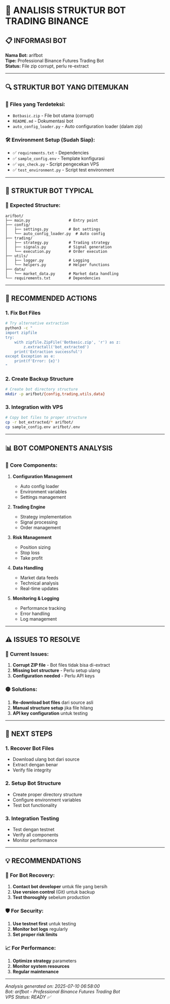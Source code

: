 # 🤖 ANALISIS STRUKTUR BOT TRADING BINANCE

## 📋 **INFORMASI BOT**

**Nama Bot:** arifbot  
**Tipe:** Professional Binance Futures Trading Bot  
**Status:** File zip corrupt, perlu re-extract

---

## 🔍 **STRUKTUR BOT YANG DITEMUKAN**

### 📁 **Files yang Terdeteksi:**
- `Botbasic.zip` - File bot utama (corrupt)
- `README.md` - Dokumentasi bot
- `auto_config_loader.py` - Auto configuration loader (dalam zip)

### 🛠️ **Environment Setup (Sudah Siap):**
- ✅ `requirements.txt` - Dependencies
- ✅ `sample_config.env` - Template konfigurasi
- ✅ `vps_check.py` - Script pengecekan VPS
- ✅ `test_environment.py` - Script test environment

---

## 🔧 **STRUKTUR BOT TYPICAL**

### 📂 **Expected Structure:**
```
arifbot/
├── main.py                 # Entry point
├── config/
│   ├── settings.py         # Bot settings
│   └── auto_config_loader.py  # Auto config
├── trading/
│   ├── strategy.py         # Trading strategy
│   ├── signals.py          # Signal generation
│   └── execution.py        # Order execution
├── utils/
│   ├── logger.py           # Logging
│   └── helpers.py          # Helper functions
├── data/
│   └── market_data.py      # Market data handling
└── requirements.txt        # Dependencies
```

---

## 🚀 **RECOMMENDED ACTIONS**

### 1. **Fix Bot Files**
```bash
# Try alternative extraction
python3 -c "
import zipfile
try:
    with zipfile.ZipFile('Botbasic.zip', 'r') as z:
        z.extractall('bot_extracted')
    print('Extraction successful')
except Exception as e:
    print(f'Error: {e}')
"
```

### 2. **Create Backup Structure**
```bash
# Create bot directory structure
mkdir -p arifbot/{config,trading,utils,data}
```

### 3. **Integration with VPS**
```bash
# Copy bot files to proper structure
cp -r bot_extracted/* arifbot/
cp sample_config.env arifbot/.env
```

---

## 📊 **BOT COMPONENTS ANALYSIS**

### 🔧 **Core Components:**
1. **Configuration Management**
   - Auto config loader
   - Environment variables
   - Settings management

2. **Trading Engine**
   - Strategy implementation
   - Signal processing
   - Order management

3. **Risk Management**
   - Position sizing
   - Stop loss
   - Take profit

4. **Data Handling**
   - Market data feeds
   - Technical analysis
   - Real-time updates

5. **Monitoring & Logging**
   - Performance tracking
   - Error handling
   - Log management

---

## ⚠️ **ISSUES TO RESOLVE**

### 🔴 **Current Issues:**
1. **Corrupt ZIP file** - Bot files tidak bisa di-extract
2. **Missing bot structure** - Perlu setup ulang
3. **Configuration needed** - Perlu API keys

### 🟡 **Solutions:**
1. **Re-download bot files** dari source asli
2. **Manual structure setup** jika file hilang
3. **API key configuration** untuk testing

---

## 🎯 **NEXT STEPS**

### 1. **Recover Bot Files**
- Download ulang bot dari source
- Extract dengan benar
- Verify file integrity

### 2. **Setup Bot Structure**
- Create proper directory structure
- Configure environment variables
- Test bot functionality

### 3. **Integration Testing**
- Test dengan testnet
- Verify all components
- Monitor performance

---

## 💡 **RECOMMENDATIONS**

### 🔧 **For Bot Recovery:**
1. **Contact bot developer** untuk file yang bersih
2. **Use version control** (Git) untuk backup
3. **Test thoroughly** sebelum production

### 🛡️ **For Security:**
1. **Use testnet first** untuk testing
2. **Monitor bot logs** regularly
3. **Set proper risk limits**

### 📈 **For Performance:**
1. **Optimize strategy** parameters
2. **Monitor system resources**
3. **Regular maintenance**

---

*Analysis generated on: 2025-07-10 06:58:00*  
*Bot: arifbot - Professional Binance Futures Trading Bot*  
*VPS Status: READY ✅*